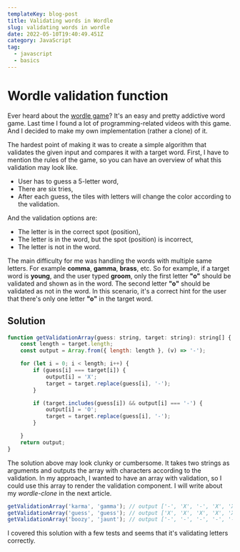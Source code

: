 ```yaml
---
templateKey: blog-post
title: Validating words in Wordle
slug: validating words in wordle
date: 2022-05-10T19:40:49.451Z
category: JavaScript
tag:
  - javascript
  - basics
---
```

# Wordle validation function

Ever heard about the <a href="https://www.nytimes.com/games/wordle/index.html">wordle game</a>? It's an easy and pretty addictive word game.
Last time I found a lot of programming-related videos with this game. And I decided to make my own implementation (rather a clone) of it.

The hardest point of making it was to create a simple algorithm that validates the given input and compares it with a target word.
First, I have to mention the rules of the game, so you can have an overview of what this validation may look like.

- User has to guess a 5-letter word,
- There are six tries,
- After each guess, the tiles with letters will change the color according to the validation.

And the validation options are:
- The letter is in the correct spot (position),
- The letter is in the word, but the spot (position) is incorrect,
- The letter is not in the word.

The main difficulty for me was handling the words with multiple same letters. For example __comma__, __gamma__, __brass__, etc.
So for example, if a target word is __young__, and the user typed __groom__, only the first letter __"o"__ should be validated and shown as in the word. The second letter __"o"__ should be validated as not in the word. In this scenario, it's a correct hint for the user that there's only one letter __"o"__ in the target word.

## Solution

```javascript
function getValidationArray(guess: string, target: string): string[] {
    const length = target.length;
    const output = Array.from({ length: length }, (v) => '-');

    for (let i = 0; i < length; i++) {
        if (guess[i] === target[i]) {
            output[i] = 'X';
            target = target.replace(guess[i], '-');
        }

        if (target.includes(guess[i]) && output[i] === '-') {
            output[i] = 'O';
            target = target.replace(guess[i], '-');
        }

    }
    return output;
}
```

The solution above may look clunky or cumbersome. It takes two strings as arguments and outputs the array with characters according to the validation. In my approach, I wanted to have an array with validation, so I could use this array to render the validation component. I will write about my *wordle-clone* in the next article.

```javascript
getValidationArray('karma', 'gamma'); // output ['-', 'X', '-', 'X', 'X']
getValidationArray('guess', 'guess'); // output ['X', 'X', 'X', 'X', 'X']
getValidationArray('boozy', 'jaunt'); // output ['-', '-', '-', '-', '-']
```

I covered this solution with a few tests and seems that it's validating letters correctly.


